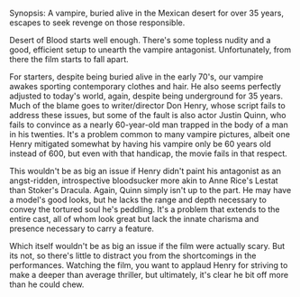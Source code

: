 Synopsis: A vampire, buried alive in the Mexican desert for over 35 years, escapes to seek revenge on those responsible.

Desert of Blood starts well enough. There's some topless nudity and a good, efficient setup to unearth the vampire antagonist. Unfortunately, from there the film starts to fall apart.

For starters, despite being buried alive in the early 70's, our vampire awakes sporting contemporary clothes and hair. He also seems perfectly adjusted to today's world, again, despite being underground for 35 years. Much of the blame goes to writer/director Don Henry, whose script fails to address these issues, but some of the fault is also actor Justin Quinn, who fails to convince as a nearly 60-year-old man trapped in the body of a man in his twenties. It's a problem common to many vampire pictures, albeit one Henry mitigated somewhat by having his vampire only be 60 years old instead of 600, but even with that handicap, the movie fails in that respect.

This wouldn't be as big an issue if Henry didn't paint his antagonist as an angst-ridden, introspective bloodsucker more akin to Anne Rice's Lestat than Stoker's Dracula. Again, Quinn simply isn't up to the part. He may have a model's good looks, but he lacks the range and depth necessary to convey the tortured soul he's peddling. It's a problem that extends to the entire cast, all of whom look great but lack the innate charisma and presence necessary to carry a feature. 

Which itself wouldn't be as big an issue if the film were actually scary. But its not, so there's little to distract you from the shortcomings in the performances. Watching the film, you want to applaud Henry for striving to make a deeper than average thriller, but ultimately, it's clear he bit off more than he could chew.

  
